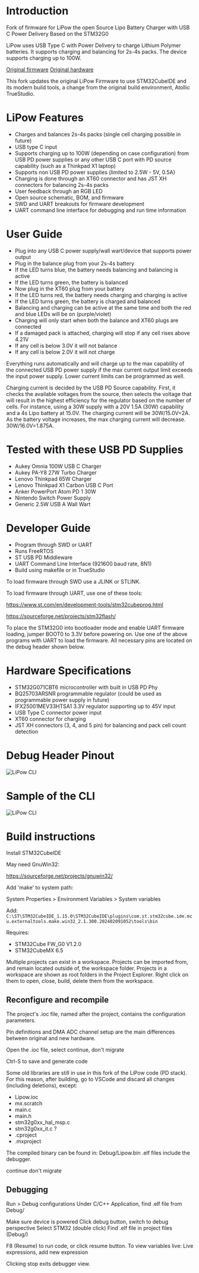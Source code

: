# Introduction
Fork of firmware for LiPow the open Source Lipo Battery Charger with USB C Power Delivery Based on the STM32G0

LiPow uses USB Type C with Power Delivery to charge Lithium Polymer batteries. It supports charging and balancing for 2s-4s packs. The device supports charging up to 100W.

[Original firmware](https://github.com/AlexKlimaj/LiPow-Firmware)
[Original hardware](https://github.com/AlexKlimaj/LiPow-Hardware)

This fork updates the original LiPow Firmware to use STM32CubeIDE and its modern build tools, a change from the original build environment, Atollic TrueStudio.

# **LiPow Features**

- Charges and balances 2s-4s packs (single cell charging possible in future)
- USB type C input
- Supports charging up to 100W (depending on case configuration) from USB PD power supplies or any other USB C port with PD source capability (such as a Thinkpad X1 laptop)
- Supports non USB PD power supplies (limited to 2.5W - 5V, 0.5A)
- Charging is done through an XT60 connector and has JST XH connectors for balancing 2s-4s packs
- User feedback through an RGB LED
- Open source schematic, BOM, and firmware
- SWD and UART breakouts for firmware development
- UART command line interface for debugging and run time information

# **User Guide**

- Plug into any USB C power supply/wall wart/device that supports power output
- Plug in the balance plug from your 2s-4s battery
- If the LED turns blue, the battery needs balancing and balancing is active
- If the LED turns green, the battery is balanced
- Now plug in the XT60 plug from your battery
- If the LED turns red, the battery needs charging and charging is active
- If the LED turns green, the battery is charged and balanced
- Balancing and charging can be active at the same time and both the red and blue LEDs will be on (purple/violet)
- Charging will only start when both the balance and XT60 plugs are connected
- If a damaged pack is attached, charging will stop if any cell rises above 4.21V
- If any cell is below 3.0V it will not balance
- If any cell is below 2.0V it will not charge

Everything runs automatically and will charge up to the max capability of the connected USB PD power supply if the max current output limit exceeds the input power supply. Lower current limits can be programmed as well.

Charging current is decided by the USB PD Source capability. First, it checks the available voltages from the source, then selects the voltage that will result in the highest efficiency for the regulator based on the number of cells. For instance, using a 30W supply with a 20V 1.5A (30W) capability and a 4s Lipo battery at 15.0V. The charging current will be 30W/15.0V=2A. As the battery voltage increases, the max charging current will decrease. 30W/16.0V=1.875A.

# **Tested with these USB PD Supplies**

- Aukey Omnia 100W USB C Charger
- Aukey PA-Y8 27W Turbo Charger
- Lenovo Thinkpad 65W Charger
- Lenovo Thinkpad X1 Carbon USB C Port
- Anker PowerPort Atom PD 1 30W
- Nintendo Switch Power Supply
- Generic 2.5W USB A Wall Wart

# **Developer Guide**
- Program through SWD or UART
- Runs FreeRTOS
- ST USB PD Middleware
- UART Command Line Interface (921600 baud rate, 8N1)
- Build using makefile or in TrueStudio


To load firmware through SWD use a JLINK or STLINK.

To load firmware through UART, use one of these tools:

https://www.st.com/en/development-tools/stm32cubeprog.html

https://sourceforge.net/projects/stm32flash/

To place the STM32G0 into bootloader mode and enable UART firmware loading, jumper BOOT0 to 3.3V before powering on. Use one of the above programs with UART to load the firmware. All necessary pins are located on the debug header shown below.

# **Hardware Specifications**

- STM32G071CBT6 microcontroller with built in USB PD Phy
- BQ25703ARSNR programmable regulator (could be used as programmable power supply in future)
- IFX25001MEV33HTSA1 3.3V regulator supporting up to 45V input
- USB Type C connector power input
- XT60 connector for charging
- JST XH connectors (3, 4, and 5 pin) for balancing and pack cell count detection

# **Debug Header Pinout**

![LiPow CLI](https://i.imgur.com/APBez16.png "LiPow Debug Header")

# **Sample of the CLI**

![LiPow CLI](https://i.imgur.com/6QrrqDk.png "LiPow CLI")

# **Build instructions**

Install STM32CubeIDE

May need GnuWin32:

https://sourceforge.net/projects/gnuwin32/

Add 'make' to system path:

System Properties > Environment Variables > System variables

Add: `C:\ST\STM32CubeIDE_1.15.0\STM32CubeIDE\plugins\com.st.stm32cube.ide.mcu.externaltools.make.win32_2.1.300.202402091052\tools\bin`

Requires:

- STM32Cube FW_G0 V1.2.0
- STM32CubeMX 6.5

Multiple projects can exist in a workspace. Projects can be imported from, and remain located outside of, the workspace folder.
Projects in a workspace are shown as root folders in the Project Explorer. Right click on them to open, close, build, delete them from the workspace.

## Reconfigure and recompile

The project's .ioc file, named after the project, contains the configuration parameters.

Pin definitions and DMA ADC channel setup are the main differences between original and new hardware.

Open the .ioc file, select continue, don't migrate

Ctrl-S to save and generate code

Some old libraries are still in use in this fork of the LiPow code (PD stack).
For this reason, after building, go to VSCode and discard all changes (including deletions), except:
- Lipow.ioc
- mx.scratch
- main.c
- main.h
- stm32g0xx_hal_msp.c
- stm32g0xx_it.c ?
- .cproject
- .mxproject

The compiled binary can be found in: Debug/Lipow.bin
.elf files include the debugger.

continue don't migrate


## Debugging

Run > Debug configurations
Under C/C++ Application, find .elf file from Debug/

Make sure device is powered
Click debug button, switch to debug perspective
Select STM32 (double click)
Find .elf file in project files (Debug/)

F8 (Resume) to run code, or click resume button.
To view variables live: Live expressions, add new expression

Clicking stop exits debugger view.
